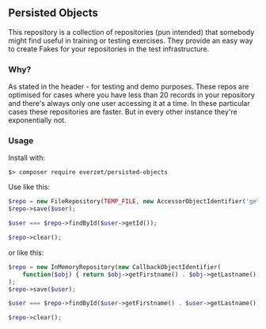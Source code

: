 ## Persisted Objects

This repository is a collection of repositories (pun intended) that somebody might find useful
in training or testing exercises. They provide an easy way to create Fakes for your repositories
in the test infrastructure.

### Why?

As stated in the header - for testing and demo purposes. These repos are optimised for cases where
you have less than 20 records in your repository and there's always only one user accessing it at
a time. In these particular cases these repositories are faster. But in every other instance
they're exponentially not.

### Usage

Install with:

```
$> composer require everzet/persisted-objects
```

Use like this:

```php
$repo = new FileRepository(TEMP_FILE, new AccessorObjectIdentifier('getId'));
$repo->save($user);

$user === $repo->findById($user->getId());

$repo->clear();
```

or like this:


```php
$repo = new InMemoryRepository(new CallbackObjectIdentifier(
    function($obj) { return $obj->getFirstname() . $obj->getLastname(); }
);
$repo->save($user);

$user === $repo->findById($user->getFirstname() . $user->getLastname());

$repo->clear();
```
